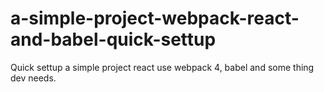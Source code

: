 # a-simple-project-webpack-react-and-babel-quick-settup
Quick settup a simple project react use webpack 4, babel and  some thing dev needs.
